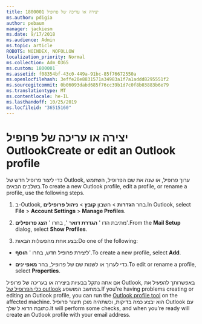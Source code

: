 ```yaml
---
title: 1800001 יצירה או עריכה של פרופיל
ms.author: pdigia
author: pebaum
manager: jackiesm
ms.date: 9/17/2018
ms.audience: Admin
ms.topic: article
ROBOTS: NOINDEX, NOFOLLOW
localization_priority: Normal
ms.collection: Adm_O365
ms.custom: 1800001
ms.assetid: f08354bf-43c0-449a-91bc-85f76672550a
ms.openlocfilehash: 3effe20e8831571a34983a1f7a1addd8295551f2
ms.sourcegitcommit: 0b06093dabd685f76cc39b1d7c0f8b03883b6e79
ms.translationtype: MT
ms.contentlocale: he-IL
ms.lasthandoff: 10/25/2019
ms.locfileid: "36515160"
---
```

# <a name="create-or-edit-an-outlook-profile"></a><span data-ttu-id="12cd3-102">יצירה או עריכה של פרופיל Outlook</span><span class="sxs-lookup"><span data-stu-id="12cd3-102">Create or edit an Outlook profile</span></span>

<span data-ttu-id="12cd3-103">כדי ליצור פרופיל חדש של Outlook, ערוך פרופיל, או שנה את שם הפרופיל, השתמש בשלבים הבאים.</span><span class="sxs-lookup"><span data-stu-id="12cd3-103">To create a new Outlook profile, edit a profile, or rename a profile, use the following steps.</span></span>
  
1. <span data-ttu-id="12cd3-104">ב-Outlook, בחר **הגדרות** \> חשבון **קובץ** \> **ניהול פרופילים**.</span><span class="sxs-lookup"><span data-stu-id="12cd3-104">In Outlook, select **File** \> **Account Settings** \> **Manage Profiles**.</span></span>
    
2. <span data-ttu-id="12cd3-105">מתיבת הדו ' **הגדרת דואר** ', בחרו ' **הצג פרופילים**'.</span><span class="sxs-lookup"><span data-stu-id="12cd3-105">From the **Mail Setup** dialog, select **Show Profiles**.</span></span>
    
3. <span data-ttu-id="12cd3-106">בצע אחת מהפעולות הבאות:</span><span class="sxs-lookup"><span data-stu-id="12cd3-106">Do one of the following:</span></span>
    
  - <span data-ttu-id="12cd3-107">ליצירת פרופיל חדש, בחרו ' **הוסף**'.</span><span class="sxs-lookup"><span data-stu-id="12cd3-107">To create a new profile, select **Add**.</span></span>
    
  - <span data-ttu-id="12cd3-108">כדי לערוך או לשנות שם של פרופיל, בחר **מאפיינים**.</span><span class="sxs-lookup"><span data-stu-id="12cd3-108">To edit or rename a profile, select **Properties**.</span></span>
    
<span data-ttu-id="12cd3-109">אם אתה נתקל בבעיות ביצירה או בעריכה של פרופיל Outlook, באפשרותך להפעיל את [כלי הפרופיל של outlook](https://aka.ms/SaRA-OutlookSetupProfile) במחשב המושפע.</span><span class="sxs-lookup"><span data-stu-id="12cd3-109">If you're having problems creating or editing an Outlook profile, you can run the [Outlook profile tool](https://aka.ms/SaRA-OutlookSetupProfile) on the affected machine.</span></span> <span data-ttu-id="12cd3-110">הוא יבצע כמה בדיקות, וכשתהיה מוכן תיצור פרופיל Outlook עם כתובת הדוא ל שלך.</span><span class="sxs-lookup"><span data-stu-id="12cd3-110">It will perform some checks, and when you're ready will create an Outlook profile with your email address.</span></span> 
  

